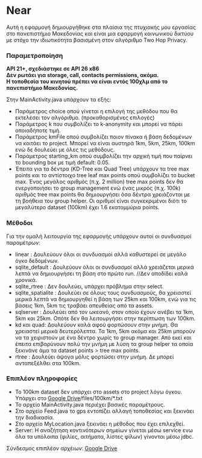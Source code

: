 # Near
Αυτή η εφαρμογή δημιουργήθηκε στα πλαίσια της πτυχιακής μου εργασίας στο πανεπιστήμιο Μακεδονίας και είναι μια εφαρμογή κοινωνικού δικτύου με στόχο την ιδιωτικότητα βασισμένη στον αλγόριθμο Two Hop Privacy.

<h3>Παραμετροποίηση</h3>
<strong>API 21+, σχεδιάστηκε σε API 26 x86</strong><br>
<strong>Δεν ρωτάει για storage, call, contacts permissions, ακόμα.</strong><br>
<strong>Η τοποθεσία του κινητού πρέπει να είναι εντός 100χλμ από το πανεπιστήμιο Μακεδονίας.</strong>

Στην MainActivity.java υπάρχουν τα εξής:
<ul>
  <li>Παράμετρος choice οπού γίνεται η επιλογή της μεθόδου που θα εκτελέσει τον αλγόριθμο. (προκαθορισμένες επιλογές)</li>
  <li>Παράμετρος k που συμβολίζει το k-anonymity και μπορεί να πάρει οποιαδήποτε τιμή.</li>
  <li>Παράμετρος kmFile οπού συμβολίζει ποιον πίνακα ή βάση δεδομένων να κοιτάει το project. Μπορεί να είναι αυστηρά 1km, 5km, 25km, 100km ενώ δε δουλεύει με όλες τις μεθόδους.</li>
  <li>Παράμετρος starting_km οπού συμβολίζει την αρχική τιμή που παίρνει το bounding box με τιμή default: 0.05.</li>
  <li>Έπειτα για τα δέντρα (KD-Tree και Quad Tree) υπάρχουν τα tree max points και το αντίστοιχο tree leaf max points οπού συμβολίζει το bucket max. Ένας μεγάλος αριθμός (π.χ. 2 million) tree max points δεν θα ενεργοποιήσει το group management ενώ ένας μικρός (π.χ. 100k) αριθμός tree max points θα δημιουργήσει όσα δέντρα χρειάζονται με τη βοήθεια του group helper. Οι αριθμοί είναι συγκεκριμένοι διότι το μεγαλύτερο dataset (100km) έχει 1.6 εκατομμύρια points.</li>
</ul>

<h3>Μέθοδοι</h3>
Για την ομαλή λειτουργία της εφαρμογής υπάρχουν αυτοί οι συνδυασμοί παραμέτρων:
<ul>
  <li>linear : Δουλεύουν όλοι οι συνδυασμοί αλλά καθυστερεί σε μεγάλο όγκο δεδομένων.</li>
  <li>sqlite_default : Δουλεύουν όλοι οι συνδυασμοί αλλά χρειάζεται μερικά λεπτά να δημιουργήσει τη βάση στο πρώτο run. //Δεν αποδίδει καλά χρονικά.</li>
  <li>sqlite_rtree : Δεν δουλεύει, υπάρχει πρόβλημα στην select.</li>
  <li>sqlite_spatialite : Δουλεύει σε όλους τους συνδυασμούς, θα χρειαστεί μερικά λεπτά να δημιουργηθεί η βάση των 25km και 100km, ενώ για τις βάσεις 1km, 5km τις τραβάει απευθείας από τα assets.</li>
  <li>sqlserver : Δουλεύει από τον ωκεανό, στον οποίο έχουν ανέβει τα 1km, 5km και 25km. Οπότε δεν θα λειτουργήσει στην περίπτωση των 100km.</li>
  <li>kd και quad: Δουλεύουν καλά αφού φορτώσουν στην μνήμη. Θα χρειαστεί μερικά δευτερόλεπτα. Τα 1km, 5km ακόμα και 25km μπορούν να τα χειριστούν με ένα δέντρο χωρίς το group manager. Από εκεί και έπειτα επιβαρύνουν πολύ την μνήμη με λύση τα group helper τα οποία ξεκινάνε άμα τα dataset points > tree max points.</li>
  <li>rtree : Δουλεύει άψογα μόλις φορτώσει στην μνήμη. Δε μπορεί ανταπεξέλθει στα 100km.</li>
</ul>

<h3>Επιπλέον πληροφορίες</h3>
<ul>
  <li>To 100km dataset δεν υπάρχει στο assets στο project λόγω όγκου. Υπάρχει στο <a href="https://drive.google.com/drive/folders/1_DANO0D_Nn3OxCPlsbVPUt5vqUHI4xrr">Google Drive</a>/files/100km/*.txt</li>
  <li>Το αρχείο MainActivity.java περιέχει βασικές παραμέτρους.</li>
  <li>Στο αρχείο Feed.java το gps εντοπίζει αλλαγή τοποθεσίας και ξεκινάει την διαδικασία.</li>
  <li>Στο αρχείο MyLocation.java ξεκινάει η μέθοδος που έχει επιλεχθεί.</li>
  <li>Server: Η αναζήτηση κοντινότερων σημείων γίνεται μέσω service ενω όλα τα υπόλοιπα (φιλίες, αιτήματα, λίστες φίλων) γίνονται μέσω jdbc.</li>
</ul>

Σύνδεσμος επιπλέον αρχέιων: <a href="https://drive.google.com/drive/folders/1_DANO0D_Nn3OxCPlsbVPUt5vqUHI4xrr">Google Drive</a>


